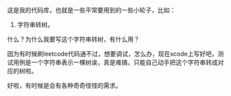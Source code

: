 这是我的代码库，也就是一些平常要用到的一些小轮子，比如：

1. 字符串转树。

什么？为什么我要写这个字符串转树，有什么用？

因为有时候刷leetcode代码通不过，想要调试，怎么办，现在xcode上写好吧，测试用例是一个字符串表示一棵树诶，真是难搞，只能自己动手把这个字符串转成对应的树啦。

好啦，有时候是会有各种奇奇怪怪的需求。
